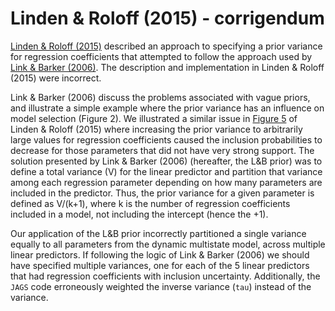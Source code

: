 # Linden & Roloff (2015) - corrigendum
[Linden &amp; Roloff (2015)](http://onlinelibrary.wiley.com/doi/10.1002/ece3.1618/full) described an approach to specifying a prior variance for regression coefficients that attempted to follow the approach used by [Link &amp; Barker (2006)](https://www.pwrc.usgs.gov/prodabs/ab10060307/6623_Link.pdf).  The description and implementation in Linden &amp; Roloff (2015) were incorrect.

Link &amp; Barker (2006) discuss the problems associated with vague priors, and illustrate a simple example where the prior variance has an influence on model selection (Figure 2).  We illustrated a similar issue in [Figure 5](http://onlinelibrary.wiley.com/enhanced/figures/doi/10.1002/ece3.1618#figure-viewer-ece31618-fig-0005) of Linden &amp; Roloff (2015) where increasing the prior variance to arbitrarily large values for regression coefficients caused the inclusion probabilities to decrease for those parameters that did not have very strong support.  The solution presented by Link &amp; Barker (2006) (hereafter, the L&B prior) was to define a total variance (V) for the linear predictor and partition that variance among each regression parameter depending on how many parameters are included in the predictor.  Thus, the prior variance for a given parameter is defined as V/(k+1), where k is the number of regression coefficients included in a model, not including the intercept (hence the +1).

Our application of the L&B prior incorrectly partitioned a single variance equally to all parameters from the dynamic multistate model, across multiple linear predictors.  If following the logic of Link &amp; Barker (2006) we should have specified multiple variances, one for each of the 5 linear predictors that had regression coefficients with inclusion uncertainty.  Additionally, the `JAGS` code erroneously weighted the inverse variance (`tau`) instead of the variance.
